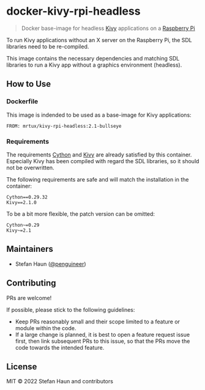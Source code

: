 # docker-kivy-rpi-headless

> Docker base-image for headless [Kivy](https://kivy.org/) applications on a [Raspberry Pi](https://www.raspberrypi.org/)

To run Kivy applications without an X server on the Raspberry Pi, the SDL libraries need to be re-compiled.

This image contains the necessary dependencies and matching SDL libraries to run a Kivy app without a graphics environment (headless).


## How to Use

### Dockerfile

This image is indended to be used as a base-image for Kivy applications:

```
FROM: mrtux/kivy-rpi-headless:2.1-bullseye
```

### Requirements

The requirements [Cython](https://cython.org/) and [Kivy](https://kivy.org/) are already satisfied by this container.
Especially Kivy has been compiled with regard the SDL libraries, so it should not be overwritten.

The following requirements are safe and will match the installation in the container:
```
Cython==0.29.32
Kivy==2.1.0
```

To be a bit more flexible, the patch version can be omitted:
```
Cython~=0.29
Kivy~=2.1
```

## Maintainers

* Stefan Haun ([@penguineer](https://github.com/penguineer))


## Contributing

PRs are welcome!

If possible, please stick to the following guidelines:

* Keep PRs reasonably small and their scope limited to a feature or module within the code.
* If a large change is planned, it is best to open a feature request issue first, then link subsequent PRs to this
  issue, so that the PRs move the code towards the intended feature.


## License

MIT © 2022 Stefan Haun and contributors

